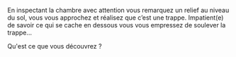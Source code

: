 En inspectant la chambre avec attention vous remarquez un relief au niveau du sol, vous vous approchez et réalisez que c’est une trappe.
Impatient(e) de savoir ce qui se cache en dessous vous vous empressez de soulever la trappe…

Qu'est ce que vous découvrez ?